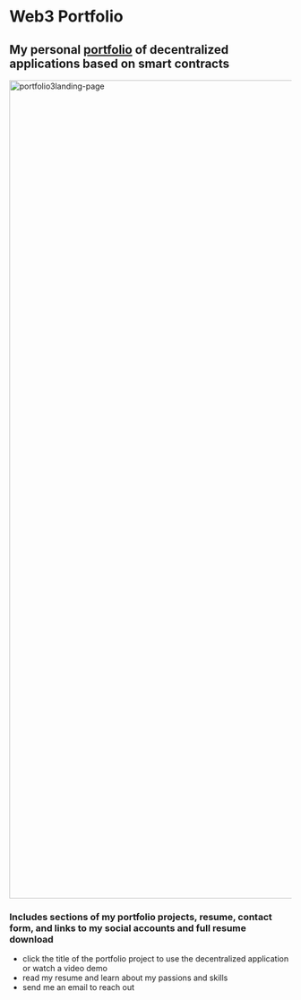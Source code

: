 # Web3 Portfolio

## My personal [portfolio](https://k-g-j.github.io/kate3.0/) of decentralized applications based on smart contracts 

<img width="1461" alt="portfolio3landing-page" src="https://user-images.githubusercontent.com/91970214/163795519-68695728-c716-452d-b738-ccbd82199910.png">


### Includes sections of my portfolio projects, resume, contact form, and links to my social accounts and full resume download
- click the title of the portfolio project to use the decentralized application or watch a video demo
- read my resume and learn about my passions and skills
- send me an email to reach out 
